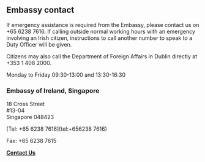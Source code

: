 ## Embassy contact

If emergency assistance is required from the Embassy, please contact us on +65 6238 7616. If calling outside normal working hours with an emergency involving an Irish citizen, instructions to call another number to speak to a Duty Officer will be given.

Citizens may also call the Department of Foreign Affairs in Dublin directly at +353 1 408 2000.

Monday to Friday 09:30-13:00 and 13:30-16:30

### Embassy of Ireland, Singapore

18 Cross Street   
#13-04   
Singapore 048423

[Tel: +65 6238 7616](tel:+656238 7616)

Fax: +65 6238 7615

[**Contact Us**](/en/singapore/embassy/contact/)